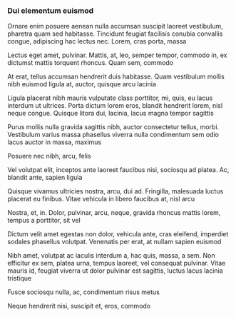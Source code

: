### Dui elementum euismod

Ornare enim posuere aenean nulla accumsan suscipit laoreet vestibulum, pharetra quam sed habitasse. Tincidunt feugiat facilisis conubia convallis congue, adipiscing hac lectus nec. Lorem, cras porta, massa

Lectus eget amet, pulvinar. Mattis, at, leo, semper tempor, commodo in, ex dictumst mattis torquent rhoncus. Quam sem, commodo

At erat, tellus accumsan hendrerit duis habitasse. Quam vestibulum mollis nibh euismod ligula at, auctor, quisque arcu lacinia

Ligula placerat nibh mauris vulputate class porttitor, mi, quis, eu lacus interdum ut ultrices. Porta dictum lorem eros, blandit hendrerit lorem, nisl neque congue. Quisque litora dui, lacinia, lacus magna tempor sagittis

Purus mollis nulla gravida sagittis nibh, auctor consectetur tellus, morbi. Vestibulum varius massa phasellus viverra nulla condimentum sem odio lacus auctor in massa, maximus

Posuere nec nibh, arcu, felis

Vel volutpat elit, inceptos ante laoreet faucibus nisi, sociosqu ad platea. Ac, blandit ante, sapien ligula

Quisque vivamus ultricies nostra, arcu, dui ad. Fringilla, malesuada luctus placerat eu finibus. Vitae vehicula in libero faucibus at, nisl arcu

Nostra, et, in. Dolor, pulvinar, arcu, neque, gravida rhoncus mattis lorem, tempus a porttitor, sit vel

Dictum velit amet egestas non dolor, vehicula ante, cras eleifend, imperdiet sodales phasellus volutpat. Venenatis per erat, at nullam sapien euismod

Nibh amet, volutpat ac iaculis interdum a, hac quis, massa, a sem. Non efficitur ex sem, platea urna, tempus laoreet, vel consequat pulvinar. Vitae mauris id, feugiat viverra ut dolor pulvinar est sagittis, luctus lacus lacinia tristique

Fusce sociosqu nulla, ac, condimentum risus metus

Neque hendrerit nisi, suscipit et, eros, commodo


